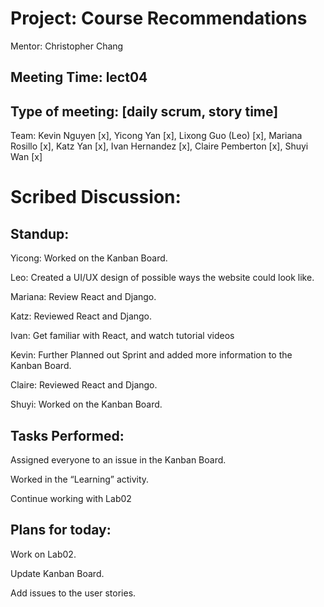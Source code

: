 # Project: Course Recommendations
Mentor: Christopher Chang

## Meeting Time: lect04

## Type of meeting: [daily scrum, story time]
Team: Kevin Nguyen [x], Yicong Yan [x], Lixong Guo (Leo) [x], Mariana Rosillo [x], Katz Yan [x], Ivan Hernandez [x], Claire Pemberton [x], Shuyi Wan [x]

# Scribed Discussion:

## Standup:
Yicong: Worked on the Kanban Board.

Leo: Created a UI/UX design of possible ways the website could look like.

Mariana: Review React and Django.

Katz: Reviewed React and Django.

Ivan: Get familiar with React, and watch tutorial videos

Kevin:  Further Planned out Sprint and added more information to the Kanban Board. 

Claire: Reviewed React and Django.

Shuyi: Worked on the Kanban Board.

## Tasks Performed:

Assigned everyone to an issue in the Kanban Board.

Worked in the “Learning” activity.

Continue working with Lab02


## Plans for today:

Work on Lab02.

Update Kanban Board.

Add issues to the user stories.
